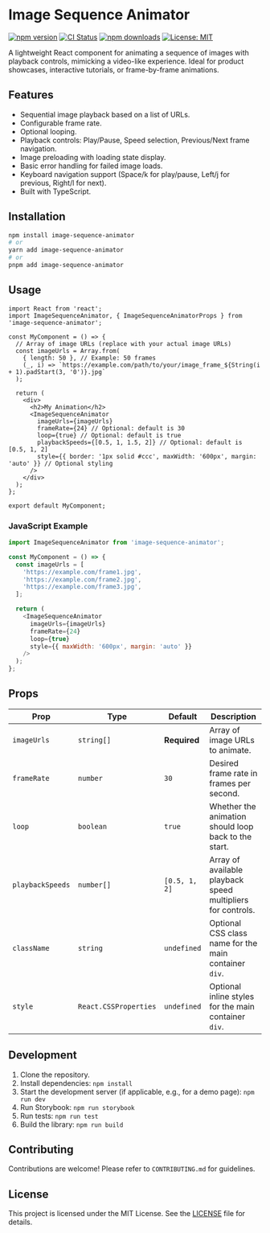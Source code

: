 # Image Sequence Animator

[![npm version](https://badge.fury.io/js/image-sequence-animator.svg)](https://badge.fury.io/js/image-sequence-animator)
[![CI Status](https://github.com/buildwizai/image-sequence-animator/actions/workflows/ci.yml/badge.svg)](https://github.com/buildwizai/image-sequence-animator/actions/workflows/ci.yml)
[![npm downloads](https://img.shields.io/npm/dm/image-sequence-animator.svg)](https://www.npmjs.com/package/image-sequence-animator)
[![License: MIT](https://img.shields.io/badge/License-MIT-yellow.svg)](https://opensource.org/licenses/MIT)

A lightweight React component for animating a sequence of images with playback controls, mimicking a video-like experience. Ideal for product showcases, interactive tutorials, or frame-by-frame animations.

## Features

-   Sequential image playback based on a list of URLs.
-   Configurable frame rate.
-   Optional looping.
-   Playback controls: Play/Pause, Speed selection, Previous/Next frame navigation.
-   Image preloading with loading state display.
-   Basic error handling for failed image loads.
-   Keyboard navigation support (Space/k for play/pause, Left/j for previous, Right/l for next).
-   Built with TypeScript.

## Installation

```bash
npm install image-sequence-animator
# or
yarn add image-sequence-animator
# or
pnpm add image-sequence-animator
```

## Usage

```tsx
import React from 'react';
import ImageSequenceAnimator, { ImageSequenceAnimatorProps } from 'image-sequence-animator';

const MyComponent = () => {
  // Array of image URLs (replace with your actual image URLs)
  const imageUrls = Array.from(
    { length: 50 }, // Example: 50 frames
    (_, i) => `https://example.com/path/to/your/image_frame_${String(i + 1).padStart(3, '0')}.jpg`
  );

  return (
    <div>
      <h2>My Animation</h2>
      <ImageSequenceAnimator
        imageUrls={imageUrls}
        frameRate={24} // Optional: default is 30
        loop={true} // Optional: default is true
        playbackSpeeds={[0.5, 1, 1.5, 2]} // Optional: default is [0.5, 1, 2]
        style={{ border: '1px solid #ccc', maxWidth: '600px', margin: 'auto' }} // Optional styling
      />
    </div>
  );
};

export default MyComponent;
```

### JavaScript Example

```javascript
import ImageSequenceAnimator from 'image-sequence-animator';

const MyComponent = () => {
  const imageUrls = [
    'https://example.com/frame1.jpg',
    'https://example.com/frame2.jpg',
    'https://example.com/frame3.jpg',
  ];

  return (
    <ImageSequenceAnimator
      imageUrls={imageUrls}
      frameRate={24}
      loop={true}
      style={{ maxWidth: '600px', margin: 'auto' }}
    />
  );
};
```

## Props

| Prop             | Type                   | Default       | Description                                                 |
| ---------------- | ---------------------- | ------------- | ----------------------------------------------------------- |
| `imageUrls`      | `string[]`             | **Required**  | Array of image URLs to animate.                             |
| `frameRate`      | `number`               | `30`          | Desired frame rate in frames per second.                    |
| `loop`           | `boolean`              | `true`        | Whether the animation should loop back to the start.        |
| `playbackSpeeds` | `number[]`             | `[0.5, 1, 2]` | Array of available playback speed multipliers for controls. |
| `className`      | `string`               | `undefined`   | Optional CSS class name for the main container `div`.       |
| `style`          | `React.CSSProperties`  | `undefined`   | Optional inline styles for the main container `div`.        |

## Development

1.  Clone the repository.
2.  Install dependencies: `npm install`
3.  Start the development server (if applicable, e.g., for a demo page): `npm run dev`
4.  Run Storybook: `npm run storybook`
5.  Run tests: `npm run test`
6.  Build the library: `npm run build`

## Contributing

Contributions are welcome! Please refer to `CONTRIBUTING.md` for guidelines.

## License

This project is licensed under the MIT License. See the [LICENSE](LICENSE) file for details.
